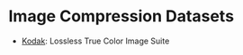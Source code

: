 # Image Compression Datasets


- [Kodak](http://r0k.us/graphics/kodak/): Lossless True Color Image Suite